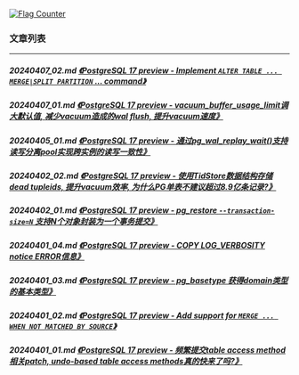 <a rel="nofollow" href="http://info.flagcounter.com/h9V1"  ><img src="http://s03.flagcounter.com/count/h9V1/bg_FFFFFF/txt_000000/border_CCCCCC/columns_2/maxflags_12/viewers_0/labels_0/pageviews_0/flags_0/"  alt="Flag Counter"  border="0"  ></a>  
  
### 文章列表  
----  
##### 20240407_02.md   [《PostgreSQL 17 preview - Implement `ALTER TABLE ... MERGE|SPLIT PARTITION` ... command》](20240407_02.md)  
##### 20240407_01.md   [《PostgreSQL 17 preview - vacuum_buffer_usage_limit调大默认值, 减少vacuum造成的wal flush, 提升vacuum速度》](20240407_01.md)  
##### 20240405_01.md   [《PostgreSQL 17 preview - 通过pg_wal_replay_wait()支持读写分离pool实现跨实例的读写一致性》](20240405_01.md)  
##### 20240402_02.md   [《PostgreSQL 17 preview - 使用TidStore数据结构存储dead tupleids, 提升vacuum效率, 为什么PG单表不建议超过8.9亿条记录?》](20240402_02.md)  
##### 20240402_01.md   [《PostgreSQL 17 preview - pg_restore `--transaction-size=N` 支持N个对象封装为一个事务提交》](20240402_01.md)  
##### 20240401_04.md   [《PostgreSQL 17 preview - COPY LOG_VERBOSITY notice ERROR信息》](20240401_04.md)  
##### 20240401_03.md   [《PostgreSQL 17 preview - pg_basetype 获得domain类型的基本类型》](20240401_03.md)  
##### 20240401_02.md   [《PostgreSQL 17 preview - Add support for `MERGE ... WHEN NOT MATCHED BY SOURCE`》](20240401_02.md)  
##### 20240401_01.md   [《PostgreSQL 17 preview - 频繁提交table access method相关patch, undo-based table access methods真的快来了吗?》](20240401_01.md)  
